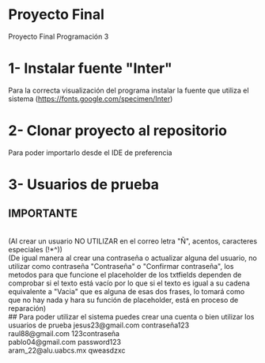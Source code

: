 # Proyecto Final
Proyecto Final Programación 3

# 1- Instalar fuente "Inter" 
Para la correcta visualización del programa instalar la fuente que utiliza el sistema (https://fonts.google.com/specimen/Inter)
# 2- Clonar proyecto al repositorio
Para poder importarlo desde el IDE de preferencia
# 3- Usuarios de prueba
## IMPORTANTE
<br />
(Al crear un usuario NO UTILIZAR en el correo letra "Ñ", acentos, caracteres especiales (!*^))
<br />
(De igual manera al crear una contraseña o actualizar alguna del usuario, no utilizar como contraseña "Contraseña" o "Confirmar contraseña", los metodos para que funcione el placeholder de los txtfields dependen de comprobar si el texto está vacío por lo que si el texto es igual a su cadena equivalente a "Vacia" que es alguna de esas dos frases, lo tomará como que no hay nada y hara su función de placeholder, está en proceso de reparación)
<br />
## Para poder utilizar el sistema puedes crear una cuenta o bien utilizar los usuarios de prueba
jesus23@gmail.com     contraseña123
<br />
raul88@gmail.com      123contraseña
<br />
pablo04@gmail.com     password123
<br />
aram_22@alu.uabcs.mx  qweasdzxc
<br />

